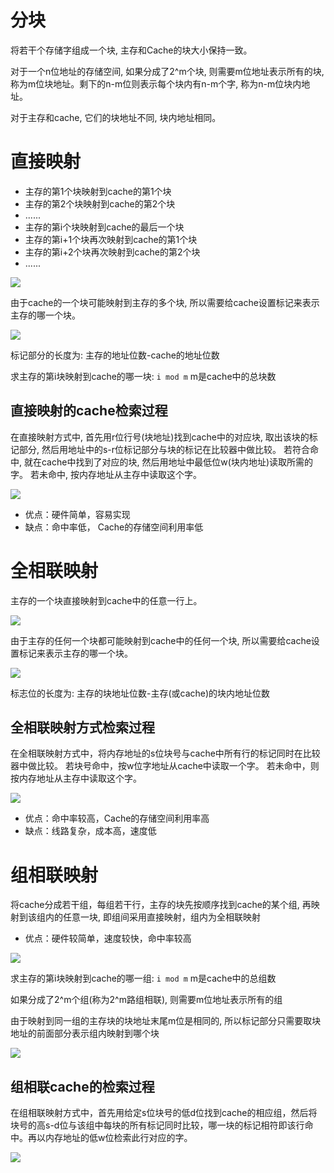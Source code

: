 # 分块

将若干个存储字组成一个块, 主存和Cache的块大小保持一致。

对于一个n位地址的存储空间, 如果分成了2^m个块, 则需要m位地址表示所有的块, 称为m位块地址。剩下的n-m位则表示每个块内有n-m个字, 称为n-m位块内地址。

对于主存和cache, 它们的块地址不同, 块内地址相同。

# 直接映射

- 主存的第1个块映射到cache的第1个块
- 主存的第2个块映射到cache的第2个块
- ......
- 主存的第i个块映射到cache的最后一个块
- 主存的第i+1个块再次映射到cache的第1个块
- 主存的第i+2个块再次映射到cache的第2个块
- ......

![](img/zjys.jpg)

由于cache的一个块可能映射到主存的多个块, 所以需要给cache设置标记来表示主存的哪一个块。

![](img/dz1.png)

标记部分的长度为: 主存的地址位数-cache的地址位数

求主存的第i块映射到cache的哪一块: `i mod m` m是cache中的总块数

## 直接映射的cache检索过程

在直接映射方式中, 首先用r位行号(块地址)找到cache中的对应块, 取出该块的标记部分, 然后用地址中的s-r位标记部分与块的标记在比较器中做比较。
若符合命中, 就在cache中找到了对应的块, 然后用地址中最低位w(块内地址)读取所需的字。
若未命中, 按内存地址从主存中读取这个字。

![](img/zzys2.png)

- 优点：硬件简单，容易实现
- 缺点：命中率低， Cache的存储空间利用率低

# 全相联映射

主存的一个块直接映射到cache中的任意一行上。

![](img/qxlys.png)

由于主存的任何一个块都可能映射到cache中的任何一个块, 所以需要给cache设置标记来表示主存的哪一个块。

![](img/dz2.png)

标志位的长度为: 主存的块地址位数-主存(或cache)的块内地址位数


## 全相联映射方式检索过程

在全相联映射方式中，将内存地址的s位块号与cache中所有行的标记同时在比较器中做比较。
若块号命中，按w位字地址从cache中读取一个字。
若未命中，则按内存地址从主存中读取这个字。

![](img/qxlys2.png)

- 优点：命中率较高，Cache的存储空间利用率高
- 缺点：线路复杂，成本高，速度低

# 组相联映射

将cache分成若干组，每组若干行，主存的块先按顺序找到cache的某个组, 再映射到该组内的任意一块, 即组间采用直接映射，组内为全相联映射

- 优点：硬件较简单，速度较快，命中率较高

![](img/zxlyx.png)

求主存的第i块映射到cache的哪一组: `i mod m` m是cache中的总组数

如果分成了2^m个组(称为2^m路组相联), 则需要m位地址表示所有的组

由于映射到同一组的主存块的块地址末尾m位是相同的, 所以标记部分只需要取块地址的前面部分表示组内映射到哪个块

![](img/dz3.png)


## 组相联cache的检索过程

在组相联映射方式中，首先用给定s位块号的低d位找到cache的相应组，然后将块号的高s-d位与该组中每块的所有标记同时比较，哪一块的标记相符即该行命中。再以内存地址的低w位检索此行对应的字。

![](img/zxlyx2.png)

